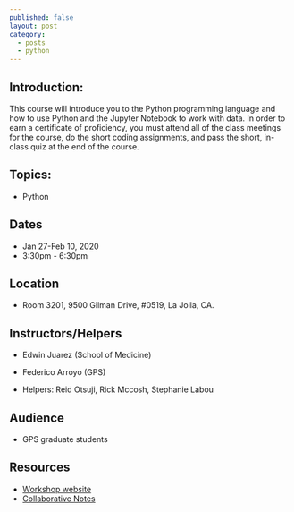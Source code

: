 ```yaml
---
published: false
layout: post
category:
  - posts
  - python
---
```


## Introduction:

This course will introduce you to the Python programming language and how to use Python and the Jupyter Notebook to work with data. In order to earn a certificate of proficiency, you must attend all of the class meetings for the course, do the short coding assignments, and pass the short, in-class quiz at the end of the course.


## Topics:

* Python


## Dates

* Jan 27-Feb 10, 2020
* 3:30pm - 6:30pm


## Location

* Room 3201, 9500 Gilman Drive, #0519, La Jolla, CA.


## Instructors/Helpers

* Edwin Juarez (School of Medicine)
* Federico Arroyo (GPS)

* Helpers: Reid Otsuji, Rick Mccosh, Stephanie Labou


## Audience

* GPS graduate students


## Resources

* [Workshop website](https://ucsdlib.github.io/win2020-gps-python/)
* [Collaborative Notes](https://hackmd.io/@U2NG/HJncc8UWU)
